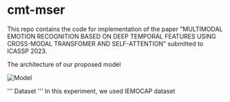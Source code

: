 # cmt-mser

This repo contains the code for implementation of the paper "MULTIMODAL EMOTION RECOGNITION BASED ON DEEP TEMPORAL FEATURES USING CROSS-MODAL TRANSFOMER AND SELF-ATTENTION" submitted to ICASSP 2023. 

The architecture of our proposed model

![Model](https://user-images.githubusercontent.com/42870654/198873440-3776f195-bc26-4df1-8f8c-3b01acc341e5.jpg)


'''
Dataset
'''
In this experiment, we used IEMOCAP dataset 
